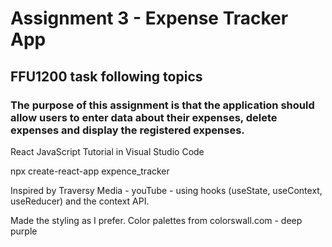 # Assignment 3 - Expense Tracker App
## FFU1200 task following topics

### The purpose of this assignment is that the application should allow users to enter data about their expenses, delete expenses and display the registered expenses.

React JavaScript Tutorial in Visual Studio Code

npx create-react-app expence_tracker

Inspired by Traversy Media - youTube - using hooks (useState, useContext, useReducer) 
and the context API.

Made the styling as I prefer. 
Color palettes from colorswall.com - deep purple